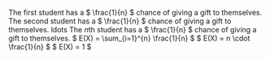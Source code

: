 The first student has a $ \frac{1}{n} $ chance of giving a gift to themselves.
The second student has a $ \frac{1}{n} $ chance of giving a gift to themselves.
ldots
The $n$th student has a $ \frac{1}{n} $ chance of giving a gift to themselves.
$ E(X) = \sum\_{i=1}^{n} \frac{1}{n} $
$ E(X) = n \cdot \frac{1}{n} $
$ E(X) = 1 $
